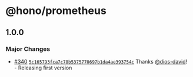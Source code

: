# @hono/prometheus

## 1.0.0

### Major Changes

- [#340](https://github.com/honojs/middleware/pull/340) [`5c165793fca7c78b5375770697b1da4ae393754c`](https://github.com/honojs/middleware/commit/5c165793fca7c78b5375770697b1da4ae393754c) Thanks [@dios-david](https://github.com/dios-david)! - Releasing first version
